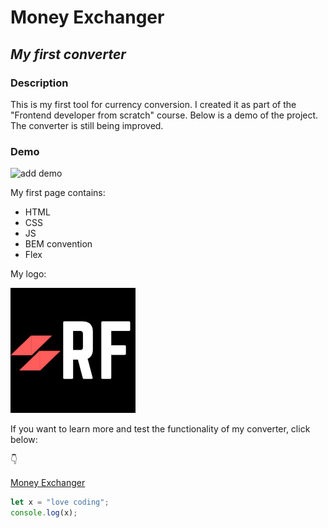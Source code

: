 # **Money Exchanger**

## *My first converter*


### Description

This is my first tool for currency conversion. I created it as part of the "Frontend developer from scratch" course. Below is a demo of the project. The converter is still being improved.

### Demo

![add demo]()

My first page contains:
- HTML
- CSS
- JS
- BEM convention
- Flex

My logo:

![LOGO](./graphics\RFLogo.png)

If you want to learn more and test the functionality of my converter, click below:

👇

[Money Exchanger]()


```javascript
let x = "love coding";
console.log(x);
```
